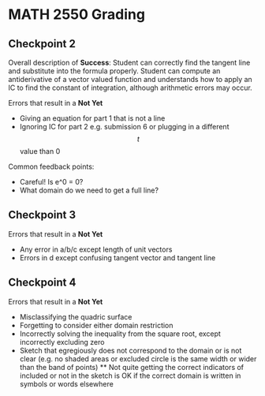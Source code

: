 # MATH 2550 Grading #

## Checkpoint 2 ##

Overall description of **Success**: Student can correctly find the tangent line and substitute into the formula properly. Student can compute an antiderivative of a vector valued function and understands how to apply an IC to find the constant of integration, although arithmetic errors may occur.

Errors that result in a **Not Yet**
* Giving an equation for part 1 that is not a line
* Ignoring IC for part 2 e.g. submission 6 or plugging in a different $$t$$ value than 0

Common feedback points:
* Careful! Is e^0 = 0?
* What domain do we need to get a full line?

## Checkpoint 3 ##

Errors that result in a **Not Yet**
* Any error in a/b/c except length of unit vectors
* Errors in d except confusing tangent vector and tangent line

## Checkpoint 4 ##

Errors that result in a **Not Yet**
* Misclassifying the quadric surface
* Forgetting to consider either domain restriction
* Incorrectly solving the inequality from the square root, except incorrectly excluding zero
* Sketch that egregiously does not correspond to the domain or is not clear (e.g. no shaded areas or excluded circle is the same width or wider than the band of points)
** Not quite getting the correct indicators of included or not in the sketch is OK if the correct domain is written in symbols or words elsewhere

